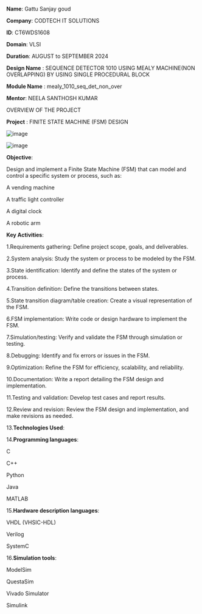 **Name**: Gattu Sanjay goud

**Company**: CODTECH IT SOLUTIONS

**ID**: CT6WDS1608

**Domain**: VLSI

**Duration**: AUGUST to SEPTEMBER 2024

**Design Name** : SEQUENCE DETECTOR 1010 USING MEALY MACHINE(NON OVERLAPPING) BY USING SINGLE PROCEDURAL BLOCK

**Module Name** : mealy_1010_seq_det_non_over

**Mentor**: NEELA SANTHOSH KUMAR

OVERVIEW OF THE PROJECT

**Project** : FINITE STATE MACHINE (FSM) DESIGN

![image](https://github.com/user-attachments/assets/3a60fceb-806a-4a9b-bb68-3ff674b9a54c)

![image](https://github.com/user-attachments/assets/753d4edf-531b-4547-ab35-e0ab5efc4608)

**Objective**:

Design and implement a Finite State Machine (FSM) that can model and control a specific system or process, such as:

  A vending machine
  
  A traffic light controller
  
  A digital clock
  
  A robotic arm
  
**Key Activities**:

 1.Requirements gathering: Define project scope, goals, and deliverables.

 2.System analysis: Study the system or process to be modeled by the FSM.

 3.State identification: Identify and define the states of the system or process.

 4.Transition definition: Define the transitions between states.

 5.State transition diagram/table creation: Create a visual representation of the FSM.

 6.FSM implementation: Write code or design hardware to implement the FSM.

 7.Simulation/testing: Verify and validate the FSM through simulation or testing.

 8.Debugging: Identify and fix errors or issues in the FSM.

 9.Optimization: Refine the FSM for efficiency, scalability, and reliability.

10.Documentation: Write a report detailing the FSM design and implementation.

11.Testing and validation: Develop test cases and report results.

12.Review and revision: Review the FSM design and implementation, and make revisions as needed.

13.**Technologies Used**:

14.**Programming languages**:

   C
   
   C++
   
   Python
   
   Java
   
   MATLAB
   
15.**Hardware description languages**:

   VHDL (VHSIC-HDL)
   
   Verilog
   
   SystemC
   
16.**Simulation tools**:

   ModelSim
   
   QuestaSim
   
   Vivado Simulator
   
   Simulink
